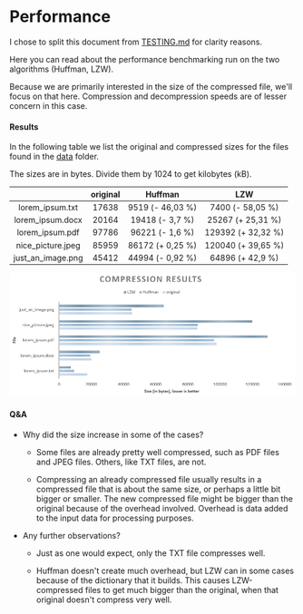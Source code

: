 # Performance

I chose to split this document from [TESTING.md](TESTING.md) for clarity reasons.

Here you can read about the performance benchmarking run on the two algorithms (Huffman, LZW).

Because we are primarily interested in the size of the compressed file, we'll focus on that here. Compression and decompression speeds are of lesser concern in this case.

#### Results

In the following table we list the original and compressed sizes for the files found in the [data](../data) folder.

The sizes are in bytes. Divide them by 1024 to get kilobytes (kB).

| | original | Huffman | LZW |
| :-: | :-: | :-: | :-: |
| lorem_ipsum.txt | 17638 | 9519 (- 46,03 %) | 7400 (- 58,05 %) |
| lorem_ipsum.docx | 20164 | 19418 (- 3,7 %) | 25267 (+ 25,31 %) |
| lorem_ipsum.pdf | 97786 | 96221 (- 1,6 %) | 129392 (+ 32,32 %) |
| nice_picture.jpeg | 85959 | 86172 (+ 0,25 %) | 120040 (+ 39,65 %) |
| just_an_image.png | 45412 | 44994 (- 0,92 %) | 64896 (+ 42,9 %) |

![App](https://github.com/gotonode/compress/blob/master/docs/images/results01.png)

#### Q&A

* Why did the size increase in some of the cases?

  * Some files are already pretty well compressed, such as PDF files and JPEG files. Others, like TXT files, are not.

  * Compressing an already compressed file usually results in a compressed file that is about the same size, or perhaps a little bit bigger or smaller. The new compressed file might be bigger than the original because of the overhead involved. Overhead is data added to the input data for processing purposes.
  
* Any further observations?

  * Just as one would expect, only the TXT file compresses well.
  
  * Huffman doesn't create much overhead, but LZW can in some cases because of the dictionary that it builds. This causes LZW-compressed files to get much bigger than the original, when that original doesn't compress very well.